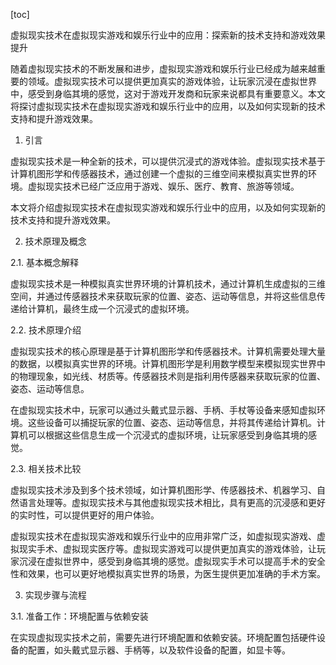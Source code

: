 
[toc]                    
                
                
虚拟现实技术在虚拟现实游戏和娱乐行业中的应用：探索新的技术支持和游戏效果提升

随着虚拟现实技术的不断发展和进步，虚拟现实游戏和娱乐行业已经成为越来越重要的领域。虚拟现实技术可以提供更加真实的游戏体验，让玩家沉浸在虚拟世界中，感受到身临其境的感觉，这对于游戏开发商和玩家来说都具有重要意义。本文将探讨虚拟现实技术在虚拟现实游戏和娱乐行业中的应用，以及如何实现新的技术支持和提升游戏效果。

1. 引言

虚拟现实技术是一种全新的技术，可以提供沉浸式的游戏体验。虚拟现实技术基于计算机图形学和传感器技术，通过创建一个虚拟的三维空间来模拟真实世界的环境。虚拟现实技术已经广泛应用于游戏、娱乐、医疗、教育、旅游等领域。

本文将介绍虚拟现实技术在虚拟现实游戏和娱乐行业中的应用，以及如何实现新的技术支持和提升游戏效果。

2. 技术原理及概念

2.1. 基本概念解释

虚拟现实技术是一种模拟真实世界环境的计算机技术，通过计算机生成虚拟的三维空间，并通过传感器技术来获取玩家的位置、姿态、运动等信息，并将这些信息传递给计算机，最终生成一个沉浸式的虚拟环境。

2.2. 技术原理介绍

虚拟现实技术的核心原理是基于计算机图形学和传感器技术。计算机需要处理大量的数据，以模拟真实世界的环境。计算机图形学是利用数学模型来模拟现实世界中的物理现象，如光线、材质等。传感器技术则是指利用传感器来获取玩家的位置、姿态、运动等信息。

在虚拟现实技术中，玩家可以通过头戴式显示器、手柄、手杖等设备来感知虚拟环境。这些设备可以捕捉玩家的位置、姿态、运动等信息，并将其传递给计算机。计算机可以根据这些信息生成一个沉浸式的虚拟环境，让玩家感受到身临其境的感觉。

2.3. 相关技术比较

虚拟现实技术涉及到多个技术领域，如计算机图形学、传感器技术、机器学习、自然语言处理等。虚拟现实技术与其他虚拟现实技术相比，具有更高的沉浸感和更好的实时性，可以提供更好的用户体验。

虚拟现实技术在虚拟现实游戏和娱乐行业中的应用非常广泛，如虚拟现实游戏、虚拟现实手术、虚拟现实医疗等。虚拟现实游戏可以提供更加真实的游戏体验，让玩家沉浸在虚拟世界中，感受到身临其境的感觉。虚拟现实手术可以提高手术的安全性和效果，也可以更好地模拟真实世界的场景，为医生提供更加准确的手术方案。

3. 实现步骤与流程

3.1. 准备工作：环境配置与依赖安装

在实现虚拟现实技术之前，需要先进行环境配置和依赖安装。环境配置包括硬件设备的配置，如头戴式显示器、手柄等，以及软件设备的配置，如显卡等。

